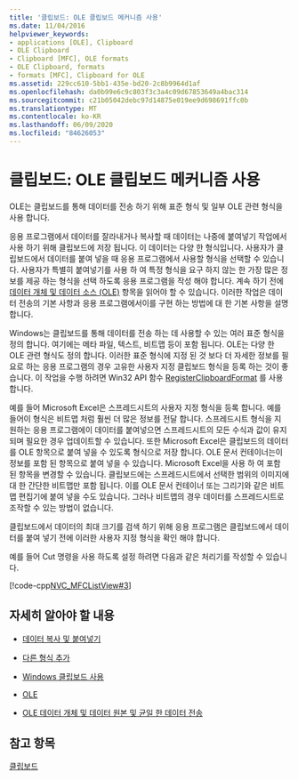 ```yaml
---
title: '클립보드: OLE 클립보드 메커니즘 사용'
ms.date: 11/04/2016
helpviewer_keywords:
- applications [OLE], Clipboard
- OLE Clipboard
- Clipboard [MFC], OLE formats
- OLE Clipboard, formats
- formats [MFC], Clipboard for OLE
ms.assetid: 229cc610-5bb1-435e-bd20-2c8b9964d1af
ms.openlocfilehash: da0b99e6c9c803f3c3a4c09d67853649a4bac314
ms.sourcegitcommit: c21b05042debc97d14875e019ee9d698691ffc0b
ms.translationtype: MT
ms.contentlocale: ko-KR
ms.lasthandoff: 06/09/2020
ms.locfileid: "84626053"
---
```

# <a name="clipboard-using-the-ole-clipboard-mechanism"></a>클립보드: OLE 클립보드 메커니즘 사용

OLE는 클립보드를 통해 데이터를 전송 하기 위해 표준 형식 및 일부 OLE 관련 형식을 사용 합니다.

응용 프로그램에서 데이터를 잘라내거나 복사할 때 데이터는 나중에 붙여넣기 작업에서 사용 하기 위해 클립보드에 저장 됩니다. 이 데이터는 다양 한 형식입니다. 사용자가 클립보드에서 데이터를 붙여 넣을 때 응용 프로그램에서 사용할 형식을 선택할 수 있습니다. 사용자가 특별히 붙여넣기를 사용 하 여 특정 형식을 요구 하지 않는 한 가장 많은 정보를 제공 하는 형식을 선택 하도록 응용 프로그램을 작성 해야 합니다. 계속 하기 전에 [데이터 개체 및 데이터 소스 (OLE)](data-objects-and-data-sources-ole.md) 항목을 읽어야 할 수 있습니다. 이러한 작업은 데이터 전송의 기본 사항과 응용 프로그램에서이를 구현 하는 방법에 대 한 기본 사항을 설명 합니다.

Windows는 클립보드를 통해 데이터를 전송 하는 데 사용할 수 있는 여러 표준 형식을 정의 합니다. 여기에는 메타 파일, 텍스트, 비트맵 등이 포함 됩니다. OLE는 다양 한 OLE 관련 형식도 정의 합니다. 이러한 표준 형식에 지정 된 것 보다 더 자세한 정보를 필요로 하는 응용 프로그램의 경우 고유한 사용자 지정 클립보드 형식을 등록 하는 것이 좋습니다. 이 작업을 수행 하려면 Win32 API 함수 [RegisterClipboardFormat](/windows/win32/api/winuser/nf-winuser-registerclipboardformatw) 를 사용 합니다.

예를 들어 Microsoft Excel은 스프레드시트의 사용자 지정 형식을 등록 합니다. 예를 들어이 형식은 비트맵 처럼 훨씬 더 많은 정보를 전달 합니다. 스프레드시트 형식을 지 원하는 응용 프로그램에이 데이터를 붙여넣으면 스프레드시트의 모든 수식과 값이 유지 되며 필요한 경우 업데이트할 수 있습니다. 또한 Microsoft Excel은 클립보드의 데이터를 OLE 항목으로 붙여 넣을 수 있도록 형식으로 저장 합니다. OLE 문서 컨테이너는이 정보를 포함 된 항목으로 붙여 넣을 수 있습니다. Microsoft Excel을 사용 하 여 포함 된 항목을 변경할 수 있습니다. 클립보드에는 스프레드시트에서 선택한 범위의 이미지에 대 한 간단한 비트맵만 포함 됩니다. 이를 OLE 문서 컨테이너 또는 그리기와 같은 비트맵 편집기에 붙여 넣을 수도 있습니다. 그러나 비트맵의 경우 데이터를 스프레드시트로 조작할 수 있는 방법이 없습니다.

클립보드에서 데이터의 최대 크기를 검색 하기 위해 응용 프로그램은 클립보드에서 데이터를 붙여 넣기 전에 이러한 사용자 지정 형식을 확인 해야 합니다.

예를 들어 Cut 명령을 사용 하도록 설정 하려면 다음과 같은 처리기를 작성할 수 있습니다.

[!code-cpp[NVC_MFCListView#3](../atl/reference/codesnippet/cpp/clipboard-using-the-ole-clipboard-mechanism_1.cpp)]

## <a name="what-do-you-want-to-know-more-about"></a>자세히 알아야 할 내용

- [데이터 복사 및 붙여넣기](clipboard-copying-and-pasting-data.md)

- [다른 형식 추가](clipboard-adding-other-formats.md)

- [Windows 클립보드 사용](clipboard-using-the-windows-clipboard.md)

- [OLE](ole-background.md)

- [OLE 데이터 개체 및 데이터 원본 및 균일 한 데이터 전송](data-objects-and-data-sources-ole.md)

## <a name="see-also"></a>참고 항목

[클립보드](clipboard.md)
